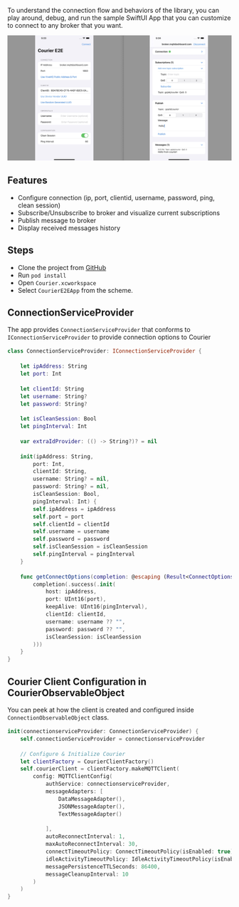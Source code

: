To understand the connection flow and behaviors of the library, you can play around, debug, and run the sample SwiftUI App that you can customize to connect to any broker that you want.

![image banner](./../static/img/courier_e2e.jpg)

## Features
- Configure connection (ip, port, clientid, username, password, ping, clean session)
- Subscribe/Unsubscribe to broker and visualize current subscriptions
- Publish message to broker
- Display received messages history

## Steps
- Clone the project from [GitHub](https://github.com/gojek/courier-iOS)
- Run `pod install`
- Open `Courier.xcworkspace`
- Select `CourierE2EApp` from the scheme.

## ConnectionServiceProvider

The app provides `ConnectionServiceProvider` that conforms to `IConnectionServiceProvider` to provide connection options to Courier

```swift
class ConnectionServiceProvider: IConnectionServiceProvider {
    
    let ipAddress: String
    let port: Int
    
    let clientId: String
    let username: String?
    let password: String?
    
    let isCleanSession: Bool
    let pingInterval: Int
    
    var extraIdProvider: (() -> String?)? = nil
    
    init(ipAddress: String,
        port: Int,
        clientId: String,
        username: String? = nil,
        password: String? = nil,
        isCleanSession: Bool,
        pingInterval: Int) {
        self.ipAddress = ipAddress
        self.port = port
        self.clientId = clientId
        self.username = username
        self.password = password
        self.isCleanSession = isCleanSession
        self.pingInterval = pingInterval
    }
    
    func getConnectOptions(completion: @escaping (Result<ConnectOptions, AuthError>) -> Void) {
        completion(.success(.init(
            host: ipAddress,
            port: UInt16(port),
            keepAlive: UInt16(pingInterval),
            clientId: clientId,
            username: username ?? "",
            password: password ?? "",
            isCleanSession: isCleanSession
        )))
    }
}
```

## Courier Client Configuration in CourierObservableObject

You can peek at how the client is created and configured inside `ConnectionObservableObject` class.

```swift
init(connectionserviceProvider: ConnectionServiceProvider) {
    self.connectionServiceProvider = connectionserviceProvider
    
    // Configure & Initialize Courier
    let clientFactory = CourierClientFactory()
    self.courierClient = clientFactory.makeMQTTClient(
        config: MQTTClientConfig(
            authService: connectionserviceProvider,
            messageAdapters: [
                DataMessageAdapter(),
                JSONMessageAdapter(),
                TextMessageAdapter()
                
            ],
            autoReconnectInterval: 1,
            maxAutoReconnectInterval: 30,
            connectTimeoutPolicy: ConnectTimeoutPolicy(isEnabled: true),
            idleActivityTimeoutPolicy: IdleActivityTimeoutPolicy(isEnabled: true),
            messagePersistenceTTLSeconds: 86400,
            messageCleanupInterval: 10
        )
    )
}
```

